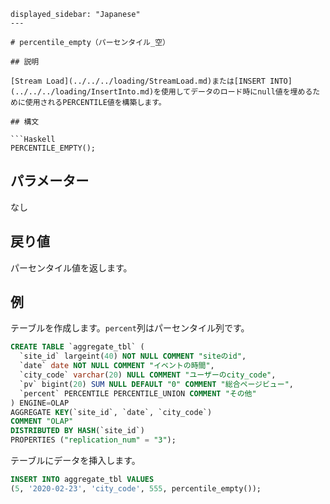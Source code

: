 ```---
displayed_sidebar: "Japanese"
---

# percentile_empty（パーセンタイル_空）

## 説明

[Stream Load](../../../loading/StreamLoad.md)または[INSERT INTO](../../../loading/InsertInto.md)を使用してデータのロード時にnull値を埋めるために使用されるPERCENTILE値を構築します。

## 構文

```Haskell
PERCENTILE_EMPTY();
```

## パラメーター

なし

## 戻り値

パーセンタイル値を返します。

## 例

テーブルを作成します。`percent`列はパーセンタイル列です。

```sql
CREATE TABLE `aggregate_tbl` (
  `site_id` largeint(40) NOT NULL COMMENT "siteのid",
  `date` date NOT NULL COMMENT "イベントの時間",
  `city_code` varchar(20) NULL COMMENT "ユーザーのcity_code",
  `pv` bigint(20) SUM NULL DEFAULT "0" COMMENT "総合ページビュー",
  `percent` PERCENTILE PERCENTILE_UNION COMMENT "その他"
) ENGINE=OLAP
AGGREGATE KEY(`site_id`, `date`, `city_code`)
COMMENT "OLAP"
DISTRIBUTED BY HASH(`site_id`)
PROPERTIES ("replication_num" = "3");
```

テーブルにデータを挿入します。

```sql
INSERT INTO aggregate_tbl VALUES
(5, '2020-02-23', 'city_code', 555, percentile_empty());
```